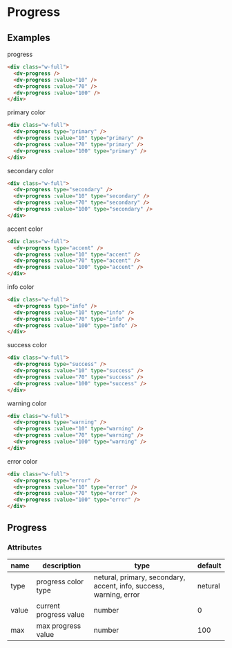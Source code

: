 # Progress

## Examples

progress

```html :::demo
<div class="w-full">
  <dv-progress />
  <dv-progress :value="10" />
  <dv-progress :value="70" />
  <dv-progress :value="100" />
</div>
```

primary color

```html :::demo
<div class="w-full">
  <dv-progress type="primary" />
  <dv-progress :value="10" type="primary" />
  <dv-progress :value="70" type="primary" />
  <dv-progress :value="100" type="primary" />
</div>
```

secondary color

```html :::demo
<div class="w-full">
  <dv-progress type="secondary" />
  <dv-progress :value="10" type="secondary" />
  <dv-progress :value="70" type="secondary" />
  <dv-progress :value="100" type="secondary" />
</div>
```

accent color

```html :::demo
<div class="w-full">
  <dv-progress type="accent" />
  <dv-progress :value="10" type="accent" />
  <dv-progress :value="70" type="accent" />
  <dv-progress :value="100" type="accent" />
</div>
```

info color

```html :::demo
<div class="w-full">
  <dv-progress type="info" />
  <dv-progress :value="10" type="info" />
  <dv-progress :value="70" type="info" />
  <dv-progress :value="100" type="info" />
</div>
```

success color

```html :::demo
<div class="w-full">
  <dv-progress type="success" />
  <dv-progress :value="10" type="success" />
  <dv-progress :value="70" type="success" />
  <dv-progress :value="100" type="success" />
</div>
```

warning color

```html :::demo
<div class="w-full">
  <dv-progress type="warning" />
  <dv-progress :value="10" type="warning" />
  <dv-progress :value="70" type="warning" />
  <dv-progress :value="100" type="warning" />
</div>
```

error color

```html :::demo
<div class="w-full">
  <dv-progress type="error" />
  <dv-progress :value="10" type="error" />
  <dv-progress :value="70" type="error" />
  <dv-progress :value="100" type="error" />
</div>
```

## Progress

### Attributes

| name  | description            | type                                                               | default |
| ----- | ---------------------- | ------------------------------------------------------------------ | ------- |
| type  | progress color type    | netural, primary, secondary, accent, info, success, warning, error | netural |
| value | current progress value | number                                                             | 0       |
| max   | max progress value     | number                                                             | 100     |
